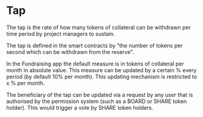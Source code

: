 # Tap

The tap is the rate of how many tokens of collateral can be withdrawn per time period by project managers to sustain.

The tap is defined in the smart contracts by "the number of tokens per second which can be withdrawn from the reserve". 

In the Fundraising app the default measure is in tokens of collateral per month in absolute value. This measure can be updated by a certain % every period \(by default 10% per month\). This updating mechanism is restricted to x % per month.

The beneficiary of the tap can be updated via a request by any user that is authorised by the permission system \(such as a BOARD or SHARE token holder\). This would trigger a vote by SHARE token holders.

